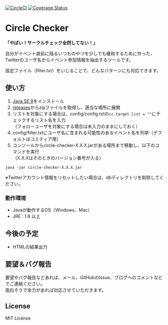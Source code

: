 [![CircleCI](https://circleci.com/gh/seriwb/circle-checker.svg?style=shield)](https://circleci.com/gh/seriwb/circle-checker)
[![Coverage Status](https://coveralls.io/repos/github/seriwb/circle-checker/badge.svg)](https://coveralls.io/github/seriwb/circle-checker)

# Circle Checker

**「やばい！サークルチェック全然してない！」**

自分がイベント直前に陥るいつものやつを少しでも緩和するために作った、
Twitterのユーザ名からイベント参加情報を抽出するツールです。

設定ファイル（filter.txt）をいじることで、どんなパターンにも対応できます。


## 使い方

1. [Java SE 8](http://www.oracle.com/technetwork/java/javase/downloads/index.html)をインストール
2. [releases](https://github.com/seriwb/circle-checker/releases/latest)からzipファイルを取得し、適当な場所に展開
3. リストを対象にする場合は、config/config.txtの`cc.target.list = ""`にチェックするリスト名を入力  
（フォローユーザを対象にする場合は未入力のままにしておく）
4. config/filter.txtにユーザ名に含まれる可能性のあるイベント名を列挙（デフォルトはコミティア用）
5. コンソールからcircle-checker-X.X.X.jarがある場所まで移動し、以下のコマンドを実行  
（X.X.Xはそのときのバージョン番号が入る）
```
java -jar circle-checker-X.X.X.jar
```

※Twitterアカウント情報をリセットしたい場合は、dbディレクトリを削除してください。


### 動作環境

- Javaが動作するOS（Windows、Mac）
- JRE : 1.8 以上


## 今後の予定

- HTMLの結果出力


## 要望＆バグ報告

要望やバグ報告などあれば、メール、GitHubのIssue、ブログへのコメントなどでご連絡ください。  
面白そうで余力があれば対応させていただきます。


## License

MIT License
